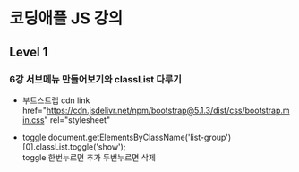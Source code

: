 # 코딩애플 JS 강의
## Level 1 
### 6강 서브메뉴 만들어보기와 classList 다루기

- 부트스트랩 cdn
link href="https://cdn.jsdelivr.net/npm/bootstrap@5.1.3/dist/css/bootstrap.min.css" rel="stylesheet"
<script src="https://cdn.jsdelivr.net/npm/bootstrap@5.1.3/dist/js/bootstrap.bundle.min.js"></script>


- toggle
document.getElementsByClassName('list-group')[0].classList.toggle('show');   
toggle 한번누르면 추가 두번누르면 삭제


